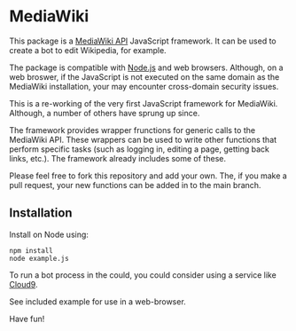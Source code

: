 MediaWiki
=========

This package is a [MediaWiki API](https://www.mediawiki.org/wiki/API:Main_page) JavaScript framework. It can be used to create a bot to edit Wikipedia, for example.

The package is compatible with [Node.js](http://nodejs.org/) and web browsers. Although, on a web broswer, if the JavaScript is not executed on the same domain as the MediaWiki installation, your may encounter cross-domain security issues.

This is a re-working of the very first JavaScript framework for MediaWiki. Although, a number of others have sprung up since.

The framework provides wrapper frunctions for generic calls to the MediaWiki API. These wrappers can be used to write other functions that perform specific tasks (such as logging in, editing a page, getting back links, etc.). The framework already includes some of these.

Please feel free to fork this repository and add your own. The, if you make a pull request, your new functions can be added in to the main branch.

Installation
------------

Install on Node using:

    npm install
    node example.js

To run a bot process in the could, you could consider using a service like [Cloud9](https://c9.io).

See included example for use in a web-browser.

Have fun!

